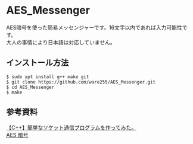 # AES_Messenger
AES暗号を使った簡易メッセンジャーです。16文字以内であれば入力可能性です。<br>
大人の事情により日本語は対応していません。

## インストール方法
```
$ sudo apt install g++ make git
$ git clone https://github.com/ware255/AES_Messenger.git
$ cd AES_Messenger
$ make
```

## 参考資料
[【C++】簡単なソケット通信プログラムを作ってみた。](https://tora-k.com/2019/08/27/socket-c/)<br>
[AES 暗号](https://free.pjc.co.jp/AES/index.html)
